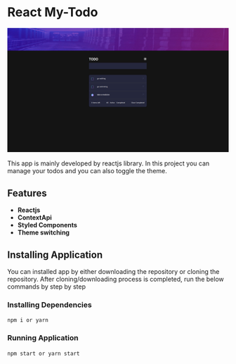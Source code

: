 # React My-Todo

![DemoImage](./demo-images/darktheme-todo.png)

This app is mainly developed by reactjs library.
In this project you can manage your todos and you can also toggle the theme.

## Features

- **Reactjs**
- **ContextApi**
- **Styled Components**
- **Theme switching**

## Installing Application

You can installed app by either downloading the repository or cloning the repository.
After cloning/downloading process is completed, run the below commands by step by step

### Installing Dependencies

```
npm i or yarn
```

### Running Application

```
npm start or yarn start
```
